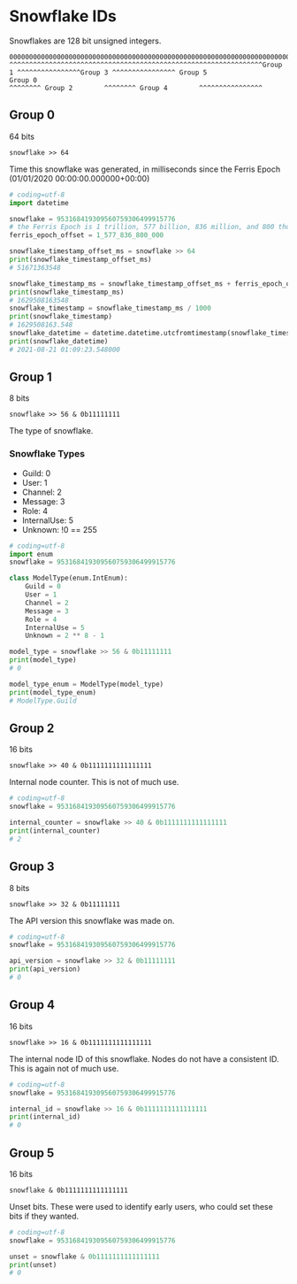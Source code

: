 # Snowflake IDs

Snowflakes are 128 bit unsigned integers.

```text
00000000000000000000000000000000000000000000000000000000000000000000000000000000000000000000000000000000000000000000000000000000
^^^^^^^^^^^^^^^^^^^^^^^^^^^^^^^^^^^^^^^^^^^^^^^^^^^^^^^^^^^^^^^^Group 1 ^^^^^^^^^^^^^^^^Group 3 ^^^^^^^^^^^^^^^^ Group 5
Group 0                                                         ^^^^^^^^ Group 2        ^^^^^^^^ Group 4        ^^^^^^^^^^^^^^^^
```
## Group 0
64 bits

`snowflake >> 64`

Time this snowflake was generated, in milliseconds since the Ferris Epoch (01/01/2020 00:00:00.000000+00:00)

```python
# coding=utf-8
import datetime

snowflake = 953168419309560759306499915776
# the Ferris Epoch is 1 trillion, 577 billion, 836 million, and 800 thousand milliseconds after the Unix Epoch
ferris_epoch_offset = 1_577_836_800_000

snowflake_timestamp_offset_ms = snowflake >> 64
print(snowflake_timestamp_offset_ms)
# 51671363548

snowflake_timestamp_ms = snowflake_timestamp_offset_ms + ferris_epoch_offset
print(snowflake_timestamp_ms)
# 1629508163548
snowflake_timestamp = snowflake_timestamp_ms / 1000
print(snowflake_timestamp)
# 1629508163.548
snowflake_datetime = datetime.datetime.utcfromtimestamp(snowflake_timestamp)
print(snowflake_datetime)
# 2021-08-21 01:09:23.548000
```

## Group 1
8 bits

`snowflake >> 56 & 0b11111111`

The type of snowflake.

### Snowflake Types
* Guild: 0
* User: 1
* Channel: 2
* Message: 3
* Role: 4
* InternalUse: 5
* Unknown: !0 == 255

```python
# coding=utf-8
import enum
snowflake = 953168419309560759306499915776

class ModelType(enum.IntEnum):
    Guild = 0
    User = 1
    Channel = 2
    Message = 3
    Role = 4
    InternalUse = 5
    Unknown = 2 ** 8 - 1

model_type = snowflake >> 56 & 0b11111111
print(model_type)
# 0

model_type_enum = ModelType(model_type)
print(model_type_enum)
# ModelType.Guild
```

## Group 2
16 bits

`snowflake >> 40 & 0b1111111111111111`

Internal node counter. This is not of much use.

```python
# coding=utf-8
snowflake = 953168419309560759306499915776

internal_counter = snowflake >> 40 & 0b1111111111111111
print(internal_counter)
# 2
```

## Group 3

8 bits

`snowflake >> 32 & 0b11111111`

The API version this snowflake was made on.

```python
# coding=utf-8
snowflake = 953168419309560759306499915776

api_version = snowflake >> 32 & 0b11111111
print(api_version)
# 0
```

## Group 4

16 bits

`snowflake >> 16 & 0b1111111111111111`

The internal node ID of this snowflake. Nodes do not have a consistent ID.
This is again not of much use.

```python
# coding=utf-8
snowflake = 953168419309560759306499915776

internal_id = snowflake >> 16 & 0b1111111111111111
print(internal_id)
# 0
```

## Group 5

16 bits

`snowflake & 0b1111111111111111`

Unset bits. 
These were used to identify early users, who could set these bits if they wanted.

```python
# coding=utf-8
snowflake = 953168419309560759306499915776

unset = snowflake & 0b1111111111111111
print(unset)
# 0
```
